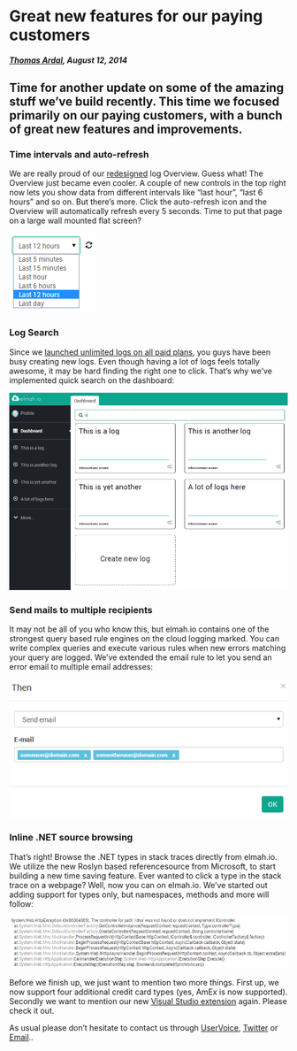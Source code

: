 # Great new features for our paying customers

##### [Thomas Ardal](http://elmah.io/about/), August 12, 2014

## Time for another update on some of the amazing stuff we’ve build recently. This time we focused primarily on our paying customers, with a bunch of great new features and improvements.

### Time intervals and auto-refresh

We are really proud of our [redesigned](https://blog.elmah.io/say-hello-to-the-redesigned-overview/) log Overview. Guess what! The Overview just became even cooler. A couple of new controls in the top right now lets you show data from different intervals like “last hour”, “last 6 hours” and so on. But there’s more. Click the auto-refresh icon and the Overview will automatically refresh every 5 seconds. Time to put that page on a large wall mounted flat screen?

![Refresh](images/refresh.png)

### Log Search
Since we [launched unlimited logs on all paid plans](https://blog.elmah.io/unlimited-logs-now-available-on-all-paid-plans/), you guys have been busy creating new logs. Even though having a lot of logs feels totally awesome, it may be hard finding the right one to click. That’s why we’ve implemented quick search on the dashboard:

![Filter](images/filter.gif)

### Send mails to multiple recipients
It may not be all of you who know this, but elmah.io contains one of the strongest query based rule engines on the cloud logging marked. You can write complex queries and execute various rules when new errors matching your query are logged. We’ve extended the email rule to let you send an error email to multiple email addresses:

![Multiple](images/multiple.png)

### Inline .NET source browsing
That’s right! Browse the .NET types in stack traces directly from elmah.io. We utilize the new Roslyn based referencesource from Microsoft, to start building a new time saving feature. Ever wanted to click a type in the stack trace on a webpage? Well, now you can on elmah.io. We’ve started out adding support for types only, but namespaces, methods and more will follow:

![Links](images/links.png)

Before we finish up, we just want to mention two more things. First up, we now support four additional credit card types (yes, AmEx is now supported). Secondly we want to mention our new [Visual Studio extension](https://blog.elmah.io/introducing-the-new-visual-studio-extension/) again. Please check it out.

As usual please don’t hesitate to contact us through [UserVoice](http://elmahio.uservoice.com/), [Twitter](https://twitter.com/elmah_io) or [Email](mailto:info@elmah.io)..


